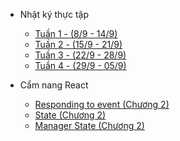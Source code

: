 - Nhật ký thực tập

  - [Tuần 1 - (8/9 - 14/9)](intern/week1.md)
  - [Tuần 2 - (15/9 - 21/9)](intern/week2.md)
  - [Tuần 3 - (22/9 - 28/9)](intern/week3.md)
  - [Tuần 4 - (29/9 - 05/9)](intern/week4.md)

- Cẩm nang React
  - [Responding to event (Chương 2)](React/responding_to_event.md)
  - [State (Chương 2)](React/state.md)
  - [Manager State (Chương 2)](React/manager_state.md)
